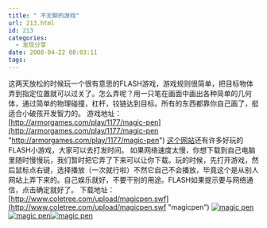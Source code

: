 ```yaml
---
title: " 不无聊的游戏"
url: 213.html
id: 213
categories:
  - 发现分享
date: 2008-04-22 08:03:11
tags:
---
```


这两天放松的时候玩一个很有意思的FLASH游戏，游戏规则很简单，把目标物体弄到指定位置就可以过关了。怎么弄呢？用一只笔在画面中画出各种简单的几何体，通过简单的物理碰撞，杠杆，铰链达到目标。所有的东西都靠你自己画了，挺适合小破孩开发智力的。 游戏地址：[http://armorgames.com/play/1177/magic-pen](http://armorgames.com/play/1177/magic-pen "http://armorgames.com/play/1177/magic-pen") [这个网站](http://armorgames.com/)还有许多好玩的FLASH小游戏，大家可以去打发时间。 如果网络速度太慢，你想下载到自己电脑里随时慢慢玩，我们暂时把它弄了下来可以让你下载。玩的时候，先打开游戏，然后鼠标点右键，选择播放（一次就行啦）不然它自己不会播放，毕竟这个是从别人网站上弄下来的。自己娱乐就好，不要干别的用途。FLASH如果提示要与网络通信，点击确定就好了。 下载地址：[http://www.coletree.com/upload/magicpen.swf](http://www.coletree.com/upload/magicpen.swf "magicpen") [![magic pen](../../../images/2008/04/1-thumb.jpg)](../../../images/2008/04/12.jpg) [![magic pen](../../../images/2008/04/2-thumb.jpg)](../../../images/2008/04/21.jpg)[![magic pen](../../../images/2008/04/3-thumb.jpg)](../../../images/2008/04/3.jpg)